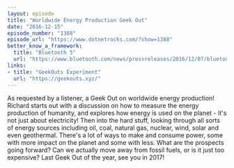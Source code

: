 ```yaml
---
layout: episode
title: "Worldwide Energy Production Geek Out"
date: "2016-12-15"
episode_number: "1388"
episode_url: "https://www.dotnetrocks.com/?show=1388"
better_know_a_framework:
  title: "Bluetooth 5"
  url: "https://www.bluetooth.com/news/pressreleases/2016/12/07/bluetooth-5-now-available"
links:
- title: "GeekOuts Experiment"
  url: "https://geekouts.xyz/"
---
```


As requested by a listener, a Geek Out on worldwide energy production! Richard starts out with a discussion on how to measure the energy production of humanity, and explores how energy is used on the planet - it's not just about electricity! Then into the hard stuff, looking through all sorts of energy sources including oil, coal, natural gas, nuclear, wind, solar and even geothermal. There's a lot of ways to make and consume power, some with more impact on the planet and some with less. What are the prospects going forward? Can we actually move away from fossil fuels, or is it just too expensive? Last Geek Out of the year, see you in 2017!
